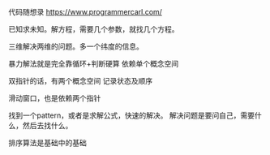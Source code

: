 代码随想录 https://www.programmercarl.com/

已知求未知。解方程，需要几个参数，就找几个方程。

三维解决两维的问题。多一个纬度的信息。

暴力解法就是完全靠循环+判断硬算
    依赖单个概念空间

双指针的话，有两个概念空间
    记录状态及顺序

滑动窗口，也是依赖两个指针

找到一个pattern，或者是求解公式，快速的解决。
解决问题是要问自己，需要什么，然后去找什么。


排序算法是基础中的基础